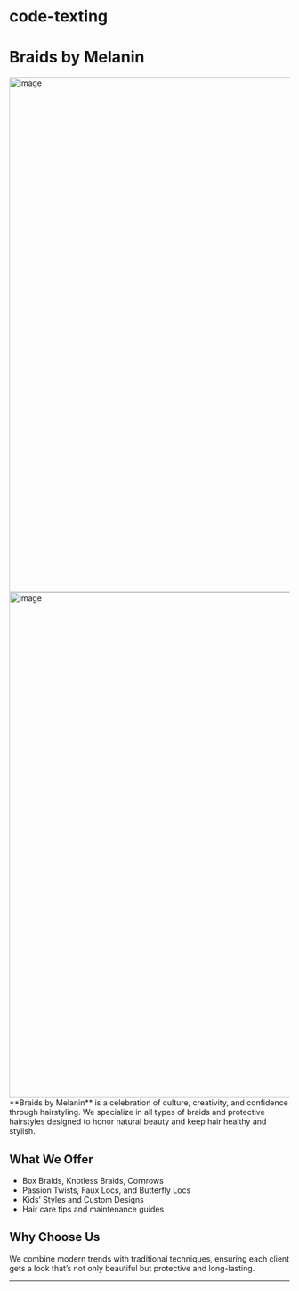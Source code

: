 ﻿# code-texting
# Braids by Melanin
<img width="923" alt="image" src="https://github.com/user-attachments/assets/4c6f1fb7-abbf-4994-b22a-f3eca65041a5" />
<img width="906" alt="image" src="https://github.com/user-attachments/assets/14a7fb73-c7d3-43e8-a4a7-da95ada948b9" />
**Braids by Melanin** is a celebration of culture, creativity, and confidence through hairstyling. We specialize in all types of braids and protective hairstyles designed to honor natural beauty and keep hair healthy and stylish.

## What We Offer
- Box Braids, Knotless Braids, Cornrows  
- Passion Twists, Faux Locs, and Butterfly Locs  
- Kids’ Styles and Custom Designs  
- Hair care tips and maintenance guides

## Why Choose Us
We combine modern trends with traditional techniques, ensuring each client gets a look that’s not only beautiful but protective and long-lasting.

---
